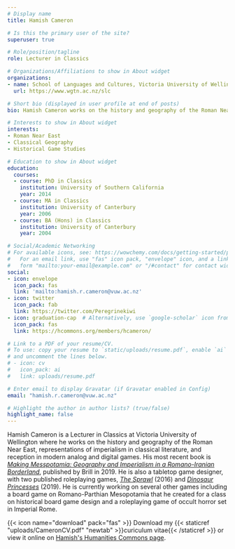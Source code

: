 ```yaml
---
# Display name
title: Hamish Cameron

# Is this the primary user of the site?
superuser: true

# Role/position/tagline
role: Lecturer in Classics

# Organizations/Affiliations to show in About widget
organizations:
- name: School of Languages and Cultures, Victoria University of Wellington
  url: https://www.wgtn.ac.nz/slc

# Short bio (displayed in user profile at end of posts)
bio: Hamish Cameron works on the history and geography of the Roman Near East, representations of imperialism in classical literature, and reception in modern analog and digital games. 

# Interests to show in About widget
interests:
- Roman Near East
- Classical Geography
- Historical Game Studies

# Education to show in About widget
education:
  courses:
  - course: PhD in Classics
    institution: University of Southern California
    year: 2014
  - course: MA in Classics
    institution: University of Canterbury
    year: 2006
  - course: BA (Hons) in Classics
    institution: University of Canterbury
    year: 2004

# Social/Academic Networking
# For available icons, see: https://wowchemy.com/docs/getting-started/page-builder/#icons
#   For an email link, use "fas" icon pack, "envelope" icon, and a link in the
#   form "mailto:your-email@example.com" or "/#contact" for contact widget.
social:
- icon: envelope
  icon_pack: fas
  link: 'mailto:hamish.r.cameron@vuw.ac.nz'
- icon: twitter
  icon_pack: fab
  link: https://twitter.com/Peregrinekiwi
- icon: graduation-cap  # Alternatively, use `google-scholar` icon from `ai` icon pack
  icon_pack: fas
  link: https://hcommons.org/members/hcameron/

# Link to a PDF of your resume/CV.
# To use: copy your resume to `static/uploads/resume.pdf`, enable `ai` icons in `params.toml`, 
# and uncomment the lines below.
# - icon: cv
#   icon_pack: ai
#   link: uploads/resume.pdf

# Enter email to display Gravatar (if Gravatar enabled in Config)
email: "hamish.r.cameron@vuw.ac.nz"

# Highlight the author in author lists? (true/false)
highlight_name: false
---
```


Hamish Cameron is a Lecturer in Classics at Victoria University of Wellington where he works on the history and geography of the Roman Near East, representations of imperialism in classical literature, and reception in modern analog and digital games. His most recent book is [*Making Messpotamia: Geography and Imperialism in a Romano-Iranian Borderland*](https://doi.org/10.1163/9789004388635), published by Brill in 2019.
He is also a tabletop game designer, with two published roleplaying games, [*The Sprawl*](http://www.ardens.org/games/the-sprawl/) (2016) and [*Dinosaur Princesses*](http://www.ardens.org/games/dinosaur-princesses/) (2019). He is currently working on several other games including a board game on Romano-Parthian Mesopotamia that he created for a class on historical board game design and a roleplaying game of occult horror set in Imperial Rome.

{{< icon name="download" pack="fas" >}} Download my {{< staticref "uploads/CameronCV.pdf" "newtab" >}}curiculum vitae{{< /staticref >}} or view it online on [Hamish's Humanities Commons page](https://hcommons.org/members/hcameron/).
